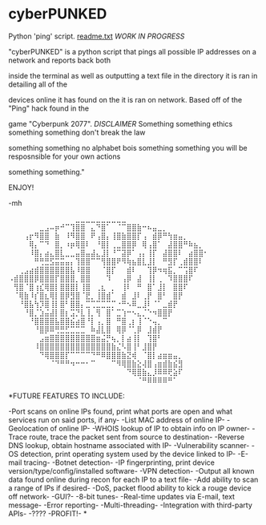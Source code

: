 # cyberPUNKED
Python 'ping' script.
[readme.txt](https://github.com/BBennett92/cyberPUNKED/files/10778157/readme.txt)
*WORK IN PROGRESS*


"cyberPUNKED" is a python script that pings all possible IP addresses on a network and reports back both

inside the terminal as well as outputting a text file in the directory it is ran in detailing all of the

devices online it has found on the it is ran on network. Based off of the "Ping" hack found in the

game "Cyberpunk 2077". *DISCLAIMER* Something something ethics something something don't break the law

something something no alphabet bois something something you will be resposnsible for your own actions

something something."


ENJOY!

-mh

⠀⠀⠀⠀⠀⠀⠀⠀⠀⠀⠀⠀⠀⣀⣀⣀⣀⣀⣀⣀⣀⣀⣀⠀⠀⠀⠀⠀⠀⠀⠀⠀⠀⠀⠀⠀⠀⠀⠀
⠀⠀⠀⠀⠀⠀⣀⣠⠤⡶⠚⠉⢹⣿⣿⠀⣄⠙⣿⠁⠀⠈⠉⣿⣿⣷⠒⠦⣤⣀⡀⠀⠀⠀⠀⠀⠀⠀⠀
⠀⠀⠀⢠⡖⠻⣿⣿⠀⣷⠀⠸⠻⣿⣿⠀⠟⢠⣿⡄⢸⣿⣷⣿⣿⡏⢠⠀⣾⡿⠛⢳⣶⣤⡀⠀⠀⠀⠀
⠀⠀⠀⠀⢿⡄⠉⠙⠀⣿⡀⠰⡶⢿⣿⠇⠀⠘⣿⡇⢀⣀⣿⣿⡿⠀⢿⢠⣿⠁⠀⣼⣿⣿⠛⠷⣦⡀⠀
⠀⠀⠀⠀⠸⣿⡄⣴⣄⣿⣇⣀⣀⣤⣿⣤⣼⣄⣸⡇⠘⠉⣽⡿⠁⢠⡄⢸⡏⠀⣼⣿⣿⠇⠀⣴⣿⣿⠂
⠀⠀⠀⠀⠀⠛⢛⣛⣫⣭⣭⣤⡄⢹⣿⣿⠉⠉⢻⣿⣿⠟⠻⢷⣦⣿⣇⣸⡇⠀⠛⣻⡏⢀⣾⣿⣿⠇⠀
⠀⠀⢀⣠⣴⣾⣿⣿⣿⣿⣿⣿⣧⠸⣿⣿⠀⠀⠈⣿⡏⠀⠀⣾⠇⠀⠀⢹⡿⠲⢶⣯⡀⠉⢩⣿⠏⠀⠀
⠠⣾⣿⣿⣿⡿⣿⣿⣿⡏⣿⣿⣿⡀⣿⣿⠀⠀⠀⠹⠀⠀⢠⡿⠀⣼⠀⢸⡇⢀⠀⠹⣿⣿⣿⠏⠀⠀⠀
⠀⢻⣿⠈⣿⢰⣎⢿⣿⡇⣿⣿⣿⡇⢸⣿⠀⢀⣆⠀⡀⠀⢸⠇⠀⠛⠀⣿⠁⣸⡇⠀⣿⣿⠏⠀⠀⠀⠀
⠀⠈⢿⣷⠸⡎⣿⣆⢿⡇⣿⡿⣻⣿⠈⣟⡀⢸⣿⣾⠁⠀⣾⠀⣸⠇⢀⡟⠀⣿⠃⠀⣿⡟⠀⠀⠀⠀⠀
⠀⠀⠘⣿⣧⢳⡹⣿⢸⡇⣿⠃⣿⣿⡄⣉⢉⣉⣉⣉⡉⠐⠛⠢⠿⣀⣸⠇⠈⠁⣀⣾⡟⠀⠀⠀⠀⠀⠀
⠀⠀⠀⠘⣿⡈⣱⣬⣼⡇⣿⡆⣩⡙⣇⢸⡀⢻⠀⣿⠁⣉⢱⠒⠢⣄⡈⠑⠲⣿⣿⡟⠀⠀⠀⠀⠀⠀⠀
⠀⠀⠀⠀⠘⣿⣿⣿⣿⣧⣿⣿⣮⣴⣿⠘⡇⢠⡀⣿⠀⠛⣿⢀⡆⢸⠈⠑⢤⡀⠉⠀⠀⠀⠀⠀⠀⠀⠀
⠀⠀⠀⠀⠀⠘⣿⡿⠿⢛⣛⣋⣉⣉⣉⠀⠷⣼⣇⣿⠀⢿⡿⠈⢁⡿⠀⣸⣾⡟⠀⠀⠀⠀⠀⠀⠀⠀⠀
⠀⠀⠀⠀⠀⠀⣠⣶⣿⣿⣿⣿⣿⣿⣿⣿⣿⣶⣬⡛⢦⡀⡇⣴⢸⡇⠀⢹⣿⠃⠀⠀⠀⠀⠀⠀⠀⠀⠀
⠀⠀⠀⠀⠀⠸⣿⣿⣿⣿⣿⣿⣿⣿⣿⣿⣿⣿⣿⣿⣷⣌⠣⣿⢸⠃⣸⣿⡟⠀⠀⠀⠀⠀⠀⠀⠀⠀⠀
⠀⠀⠀⠀⠀⠀⠙⢿⣿⣿⣿⡏⠉⠉⠉⠉⠙⠛⠿⣿⣿⣿⣷⣝⢾⠀⠈⣿⡇⣴⣶⣶⣤⡀⠀⠀⠀⠀⠀
⠀⠀⠀⠀⠀⠀⠀⠀⠈⠙⠛⠛⠲⠒⠒⠂⠉⠀⠀⠀⠉⠻⢿⣿⣷⣕⢼⣿⢠⣶⣾⣷⣮⣻⠀⠀⠀⠀⠀
⠀⠀⠀⠀⠀⠀⠀⠀⠀⠀⠀⠀⠀⠀⠀⠀⠀⠀⠀⠀⠀⠀⠀⠙⢿⣿⣷⣄⡸⠿⠿⢟⣵⠏⠀⠀⠀⠀⠀
⠀⠀⠀⠀⠀⠀⠀⠀⠀⠀⠀⠀⠀⠀⠀⠀⠀⠀⠀⠀⠀⠀⠀⠀⠀⠈⠛⠿⠿⠿⠿⠛⠁⠀⠀⠀⠀⠀⠀

*FUTURE FEATURES TO INCLUDE:

-Port scans on online IPs found, print what ports are open and what services run on said ports, if any-
-List MAC address of online IP-
-Geolocation of online IP-
-WHOIS lookup of IP to obtain info on IP owner-
-Trace route, trace the packet sent from source to destination-
-Reverse DNS lookup, obtain hostname associated with IP-
-Vulnerability scanner-
-OS detection, print operating system used by the device linked to IP-
-E-mail tracing-
-Botnet detection-
-IP fingerprinting, print device version/type/config/installed software-
-VPN detection-
-Output all known data found online during recon for each IP to a text file-
-Add ability to scan a range of IPs if desired-
-DoS, packet flood ability to kick a rouge device off network-
-GUI?-
-8-bit tunes-
-Real-time updates via E-mail, text message-
-Error reporting-
-Multi-threading-
-Integration with third-party APIs-
-????
-PROFIT!-
*
